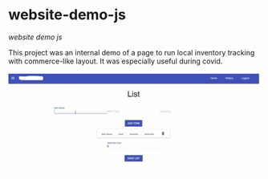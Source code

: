 # website-demo-js
*website demo js*

This project was an internal demo of a page to run local inventory tracking with commerce-like layout. It was especially useful during covid.

![the example page](https://github.com/popCoffee/website-demo-js/blob/main/page_front_.JPG)
